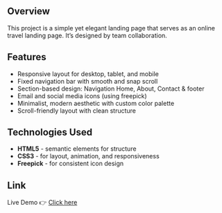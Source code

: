 ## Overview

This project is a simple yet elegant landing page that serves as an online travel landing page. It’s designed by team collaboration.

## Features

- Responsive layout for desktop, tablet, and mobile
- Fixed navigation bar with smooth and snap scroll
- Section-based design: Navigation Home, About, Contact & footer
- Email and social media icons (using freepick)
- Minimalist, modern aesthetic with custom color palette
- Scroll-friendly layout with clean structure

## Technologies Used

- **HTML5** - semantic elements for structure
- **CSS3** - for layout, animation, and responsiveness
- **Freepick** - for consistent icon design

## Link

Live Demo 👉 [Click here](https://milnandy.github.io/week3-challange/)
